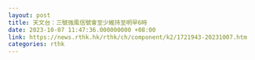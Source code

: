 ```yaml
---
layout: post
title: 天文台：三號強風信號會至少維持至明早6時
date: 2023-10-07 11:47:36.000000000 +08:00
link: https://news.rthk.hk/rthk/ch/component/k2/1721943-20231007.htm
categories: rthk
---
```



